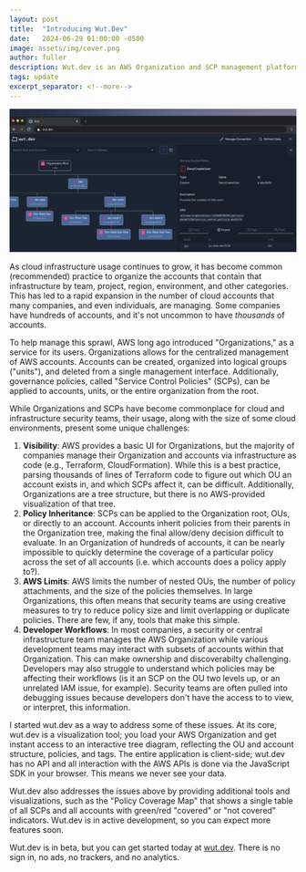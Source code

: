 ```yaml
---
layout: post
title:  "Introducing Wut.Dev"
date:   2024-06-29 01:00:00 -0500
image: assets/img/cover.png
author: fuller
description: Wut.dev is an AWS Organization and SCP management platform
tags: update
excerpt_separator: <!--more-->
---
```


![Cover Image](/assets/img/cover.png "Cover")

As cloud infrastructure usage continues to grow, it has become common (recommended) practice to organize the accounts that contain that infrastructure by team, project, region, environment, and other categories. This has led to a rapid expansion in the number of cloud accounts that many companies, and even individuals, are managing. Some companies have hundreds of accounts, and it's not uncommon to have _thousands_ of accounts.

<!--more-->

To help manage this sprawl, AWS long ago introduced "Organizations," as a service for its users. Organizations allows for the centralized management of AWS accounts. Accounts can be created, organized into logical groups ("units"), and deleted from a single management interface. Additionally, governance policies, called "Service Control Policies" (SCPs), can be applied to accounts, units, or the entire organization from the root.

While Organizations and SCPs have become commonplace for cloud and infrastructure security teams, their usage, along with the size of some cloud environments, present some unique challenges:

1. **Visibility**: AWS provides a basic UI for Organizations, but the majority of companies manage their Organization and accounts via infrastructure as code (e.g., Terraform, CloudFormation). While this is a best practice, parsing thousands of lines of Terraform code to figure out which OU an account exists in, and which SCPs affect it, can be difficult. Additionally, Organizations are a tree structure, but there is no AWS-provided visualization of that tree.
2. **Policy Inheritance**: SCPs can be applied to the Organization root, OUs, or directly to an account. Accounts inherit policies from their parents in the Organization tree, making the final allow/deny decision difficult to evaluate. In an Organization of hundreds of accounts, it can be nearly impossible to quickly determine the coverage of a particular policy across the set of all accounts (i.e. which accounts does a policy apply to?).
3. **AWS Limits**: AWS limits the number of nested OUs, the number of policy attachments, and the size of the policies themselves. In large Organizations, this often means that security teams are using creative measures to try to reduce policy size and limit overlapping or duplicate policies. There are few, if any, tools that make this simple.
4. **Developer Workflows**: In most companies, a security or central infrastructure team manages the AWS Organization while various development teams may interact with subsets of accounts within that Organization. This can make ownership and discoverabilty challenging. Developers may also struggle to understand which policies may be affecting their workflows (is it an SCP on the OU two levels up, or an unrelated IAM issue, for example). Security teams are often pulled into debugging issues because developers don't have the access to to view, or interpret, this information.

I started wut.dev as a way to address some of these issues. At its core, wut.dev is a visualization tool; you load your AWS Organization and get instant access to an interactive tree diagram, reflecting the OU and account structure, policies, and tags. The entire application is client-side; wut.dev has no API and all interaction with the AWS APIs is done via the JavaScript SDK in your browser. This means we never see your data.

Wut.dev also addresses the issues above by providing additional tools and visualizations, such as the "Policy Coverage Map" that shows a single table of all SCPs and all accounts with green/red "covered" or "not covered" indicators. Wut.dev is in active development, so you can expect more features soon.

Wut.dev is in beta, but you can get started today at [wut.dev](https://wut.dev). There is no sign in, no ads, no trackers, and no analytics.